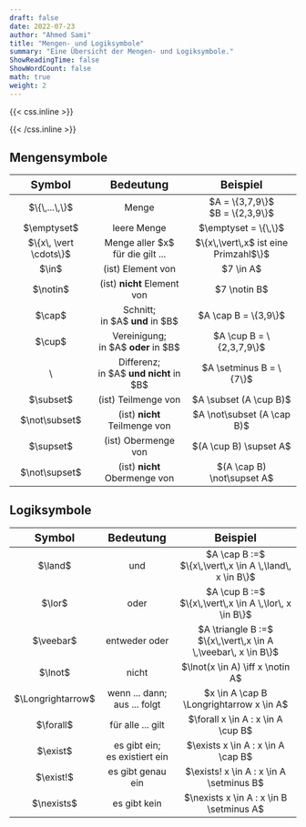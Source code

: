 ```yaml
---
draft: false
date: 2022-07-23
author: "Ahmed Sami"
title: "Mengen- und Logiksymbole"
summary: "Eine Übersicht der Mengen- und Logiksymbole."
ShowReadingTime: false
ShowWordCount: false
math: true
weight: 2
---
```


{{< css.inline >}}

<style>
@media only screen and (min-width: 800px) {
    #sm-tb table,#sm-tb thead,#sm-tb tbody,#sm-tb th,#sm-tb td,#sm-tb tr{text-align: center}
    #sm-tb thead tr th{font-size: 1.2rem;}
}
@media only screen and (max-width: 800px) {
    #sm-tb table,#sm-tb thead,#sm-tb tbody,#sm-tb th,#sm-tb td,#sm-tb tr{display: block;overflow: hidden;}
    #sm-tb thead tr{position: absolute;top: -9999px;left: -9999px;}
    #sm-tb tr {border: 2px solid var(--border);border-bottom: 0; margin-bottom: 12px}
    #sm-tb td {
        border: none;
        border-bottom: 2px solid var(--border);
        position: relative;
        padding: 12px 12px 12px 32%;
        white-space: normal;
        text-align:center;
        font-size: 1.05rem;
    }
    #sm-tb td:before {
        position: absolute;
        top: 50%;
        transform: translate(0, -50%);
        left: 12px;
        width: 30%;
        padding-right: 10px;
        white-space: nowrap;
        text-align:center;
        font-size: 1.05rem;
        font-weight: bold;
    }
    #sm-tb td:before {content: attr(data-title);}
}
</style>

{{< /css.inline >}}

## Mengensymbole

<table id="sm-tb" style="display: table">
    <thead>
        <tr>
            <th>Symbol</th>
            <th>Bedeutung</th>
            <th>Beispiel</th>
        </tr>
    </thead>
    <tbody>
        <tr>
            <td data-title="Symbol">$\{\,...\,\}$</td>
            <td data-title="Bedeutung">Menge</td>
            <td data-title="Beispiel">$A = \{3,7,9\}$<br>$B = \{2,3,9\}$</td>
        </tr>
        <tr>
            <td data-title="Symbol">$\emptyset$</td>
            <td data-title="Bedeutung">leere Menge</td>
            <td data-title="Beispiel">$\emptyset = \{\,\}$</td>
        </tr>
        <tr>
            <td data-title="Symbol">$\{x\, \vert \cdots\}$</td>
            <td data-title="Bedeutung">Menge aller $x$<br>für die gilt ...</td>
            <td data-title="Beispiel">$\{x\,\vert\,x$ ist eine Primzahl$\}$</td>
        </tr>
        <tr>
            <td data-title="Symbol">$\in$</td>
            <td data-title="Bedeutung">(ist) Element von</td>
            <td data-title="Beispiel">$7 \in A$</td>
        </tr>
        <tr>
            <td data-title="Symbol">$\notin$</td>
            <td data-title="Bedeutung">(ist) <span style="font-weight: bold">nicht</span> Element von</td>
            <td data-title="Beispiel">$7 \notin B$</td>
        </tr>
        <tr>
            <td data-title="Symbol">$\cap$</td>
            <td data-title="Bedeutung">Schnitt;<br>in $A$ <span style="font-weight: bold">und</span> in $B$</td>
            <td data-title="Beispiel">$A \cap B = \{3,9\}$</td>
        </tr>
        <tr>
            <td data-title="Symbol">$\cup$</td>
            <td data-title="Bedeutung">Vereinigung;<br>in $A$ <span style="font-weight: bold">oder</span> in $B$</td>
            <td data-title="Beispiel">$A \cup B = \{2,3,7,9\}$</td>
        </tr>
        <tr>
            <td data-title="Symbol">\</td>
            <td data-title="Bedeutung">Differenz;<br>in $A$ <span style="font-weight: bold">und nicht</span> in $B$</td>
            <td data-title="Beispiel">$A \setminus B = \{7\}$</td>
        </tr>
        <tr>
            <td data-title="Symbol">$\subset$</td>
            <td data-title="Bedeutung">(ist) Teilmenge von</td>
            <td data-title="Beispiel">$A \subset (A \cup B)$</td>
        </tr>
        <tr>
            <td data-title="Symbol">$\not\subset$</td>
            <td data-title="Bedeutung">(ist) <span style="font-weight: bold">nicht</span> Teilmenge von</td>
            <td data-title="Beispiel">$A \not\subset (A \cap B)$</td>
        </tr>
        <tr>
            <td data-title="Symbol">$\supset$</td>
            <td data-title="Bedeutung">(ist) Obermenge von</td>
            <td data-title="Beispiel">$(A \cup B) \supset A$</td>
        </tr>
        <tr>
            <td data-title="Symbol">$\not\supset$</td>
            <td data-title="Bedeutung">(ist) <span style="font-weight: bold">nicht</span> Obermenge von</td>
            <td data-title="Beispiel">$(A \cap B) \not\supset A$</td>
        </tr>
    </tbody>
</table>

## Logiksymbole

<table id="sm-tb" style="display: table;">
    <thead>
        <tr>
            <th>Symbol</th>
            <th>Bedeutung</th>
            <th>Beispiel</th>
        </tr>
    </thead>
    <tbody>
        <tr>
            <td data-title="Symbol">$\land$</td>
            <td data-title="Bedeutung">und</td>
            <td data-title="Beispiel">$A \cap B :=$<br>$\{x\,\vert\,x \in A \,\land\, x \in B\}$</td>
        </tr>
        <tr>
            <td data-title="Symbol">$\lor$</td>
            <td data-title="Bedeutung">oder</td>
            <td data-title="Beispiel">$A \cup B :=$<br>$\{x\,\vert\,x \in A \,\lor\, x \in B\}$</td>
        </tr>
        <tr>
            <td data-title="Symbol">$\veebar$</td>
            <td data-title="Bedeutung">entweder oder</td>
            <td data-title="Beispiel">$A \triangle B :=$<br>$\{x\,\vert\,x \in A \,\veebar\, x \in B\}$</td>
        </tr>
        <tr>
            <td data-title="Symbol">$\lnot$</td>
            <td data-title="Bedeutung">nicht</td>
            <td data-title="Beispiel">$\lnot(x \in A) \iff x \notin A$</td>
        </tr>
        <tr>
            <td data-title="Symbol">$\Longrightarrow$</td>
            <td data-title="Bedeutung">wenn ... dann;<br>aus ... folgt</td>
            <td data-title="Beispiel">$x \in A \cap B \Longrightarrow x \in A$</td>
        </tr>
        <tr>
            <td data-title="Symbol">$\forall$</td>
            <td data-title="Bedeutung">für alle ... gilt</td>
            <td data-title="Beispiel">$\forall x \in A : x \in A \cup B$</td>
        </tr>
        <tr>
            <td data-title="Symbol">$\exist$</td>
            <td data-title="Bedeutung">es gibt ein; <br>es existiert ein</td>
            <td data-title="Beispiel">$\exists x \in A : x \in A \cap B$</td>
        </tr>
        <tr>
            <td data-title="Symbol">$\exist!$</td>
            <td data-title="Bedeutung">es gibt genau ein</td>
            <td data-title="Beispiel">$\exists! x \in A : x \in A \setminus B$</td>
        </tr>
        <tr>
            <td data-title="Symbol">$\nexists$</td>
            <td data-title="Bedeutung">es gibt kein</td>
            <td data-title="Beispiel">$\nexists x \in A : x \in B \setminus A$</td>
        </tr>
    </tbody>
</table>
